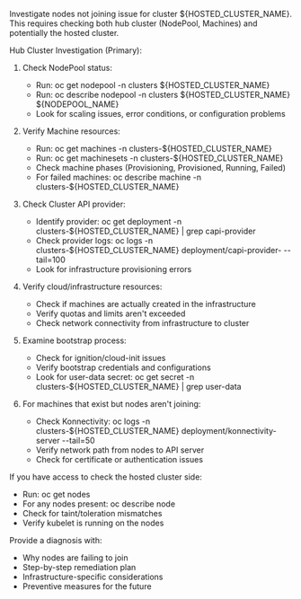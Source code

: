 Investigate nodes not joining issue for cluster ${HOSTED_CLUSTER_NAME}.
This requires checking both hub cluster (NodePool, Machines) and potentially the hosted cluster.

Hub Cluster Investigation (Primary):

1. Check NodePool status:
   - Run: oc get nodepool -n clusters ${HOSTED_CLUSTER_NAME}
   - Run: oc describe nodepool -n clusters ${HOSTED_CLUSTER_NAME} ${NODEPOOL_NAME}
   - Look for scaling issues, error conditions, or configuration problems

2. Verify Machine resources:
   - Run: oc get machines -n clusters-${HOSTED_CLUSTER_NAME}
   - Run: oc get machinesets -n clusters-${HOSTED_CLUSTER_NAME}
   - Check machine phases (Provisioning, Provisioned, Running, Failed)
   - For failed machines: oc describe machine -n clusters-${HOSTED_CLUSTER_NAME} <machine-name>

3. Check Cluster API provider:
   - Identify provider: oc get deployment -n clusters-${HOSTED_CLUSTER_NAME} | grep capi-provider
   - Check provider logs: oc logs -n clusters-${HOSTED_CLUSTER_NAME} deployment/capi-provider-<provider> --tail=100
   - Look for infrastructure provisioning errors

4. Verify cloud/infrastructure resources:
   - Check if machines are actually created in the infrastructure
   - Verify quotas and limits aren't exceeded
   - Check network connectivity from infrastructure to cluster

5. Examine bootstrap process:
   - Check for ignition/cloud-init issues
   - Verify bootstrap credentials and configurations
   - Look for user-data secret: oc get secret -n clusters-${HOSTED_CLUSTER_NAME} | grep user-data

6. For machines that exist but nodes aren't joining:
   - Check Konnectivity: oc logs -n clusters-${HOSTED_CLUSTER_NAME} deployment/konnectivity-server --tail=50
   - Verify network path from nodes to API server
   - Check for certificate or authentication issues

If you have access to check the hosted cluster side:
   - Run: oc get nodes
   - For any nodes present: oc describe node <node-name>
   - Check for taint/toleration mismatches
   - Verify kubelet is running on the nodes

Provide a diagnosis with:
- Why nodes are failing to join
- Step-by-step remediation plan
- Infrastructure-specific considerations
- Preventive measures for the future